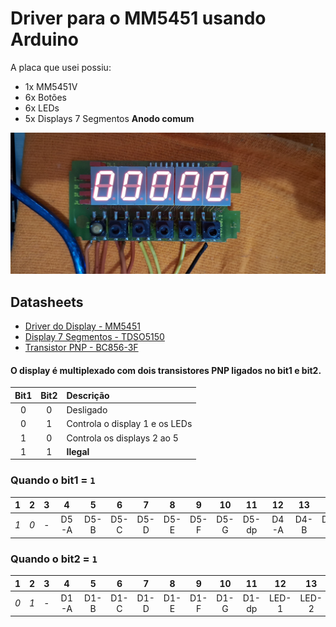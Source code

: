 # Driver para o MM5451 usando Arduino
A placa que usei possiu:
* 1x MM5451V
* 6x Botões
* 6x LEDs
* 5x Displays 7 Segmentos **Anodo comum**


![Placa](https://github.com/lucas458/MM5451/blob/main/image/placa.jpg?raw=true "Placa")



## Datasheets
* [Driver do Display - MM5451](https://github.com/lucas458/MM5451/blob/main/datasheet/MM5451V.PDF)
* [Display 7 Segmentos - TDSO5150](https://github.com/lucas458/MM5451/blob/main/datasheet/tdsx51x0.pdf)
* [Transistor PNP - BC856-3F](https://github.com/lucas458/MM5451/blob/main/datasheet/BC856.PDF)


#### O display é multiplexado com dois transistores **PNP** ligados no bit1 e bit2.

| Bit1 | Bit2 | Descrição |
| :-: | :-: | :- |
| 0 | 0 | Desligado |
| 0 | 1 | Controla o display 1 e os LEDs |
| 1 | 0 | Controla os displays 2 ao 5 |
| 1 | 1 | **Ilegal** |

### Quando o **bit1** = `1`

| 1 | 2 | 3 | 4 | 5 | 6 | 7 | 8 | 9 | 10 | 11 | 12 | 13 | 14 | 15 | 16 | 17 | 18 | 19 | 20 | 21 | 22 | 23 | 24 | 25 | 26 | 27 | 28 | 29 | 30 | 31 | 32 | 33 | 34 | 35
| :-: | :-: | :-: | :-: | :-: | :-: | :-: | :-: |:-: | :-: | :-: | :-: | :-: | :-: | :-: | :-: | :-: | :-: | :-: | :-: | :-: | :-: | :-: | :-: | :-: | :-: |:-: | :-: | :-: | :-: | :-: | :-: | :-: | :-: | :-: |
| _1_ | _0_ | - | D5-A | D5-B | D5-C | D5-D | D5-E | D5-F | D5-G | D5-dp | D4-A | D4-B | D4-C | D4-D | D4-E | D4-F | D4-G| D4-dp | D3-A | D3-B | D3-C | D3-D | D3-E | D3-F | D3-G | D3-dp | D2-A | D2-B | D2-C | D2-D | D2-E | D2-F | D2-G | D2-dp





### Quando o **bit2** = `1`

| 1 | 2 | 3 | 4 | 5 | 6 | 7 | 8 | 9 | 10 | 11 | 12 | 13 | 14 | 15 | 16 | 17 | 18 | 19 | 20 | 21 | 22 | 23 | 24 | 25 | 26 | 27 | 28 | 29 | 30 | 31 | 32 | 33 | 34 | 35
| :-: | :-: | :-: | :-: | :-: | :-: | :-: | :-: |:-: | :-: | :-: | :-: | :-: | :-: | :-: | :-: | :-: | :-: | :-: | :-: | :-: | :-: | :-: | :-: | :-: | :-: |:-: | :-: | :-: | :-: | :-: | :-: | :-: | :-: | :-: |
| _0_ | _1_ | - | D1-A | D1-B | D1-C | D1-D | D1-E | D1-F | D1-G | D1-dp | LED-1 | LED-2 | LED-3 | LED-4 | LED-5 | LED-6 | - | - | - | - | - | - | - | - | - | - | - | - | - | - | - | - | - | - |
  

